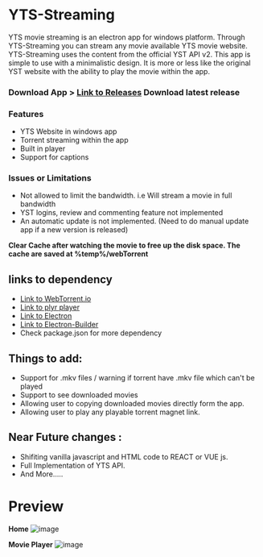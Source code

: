 # YTS-Streaming
 YTS movie streaming is an electron app for windows platform. Through YTS-Streaming you can stream any movie available YTS movie website.
 YTS-Streaming uses the content from the official YST API v2. This app is simple to use with a minimalistic design. It is more or less like the original YST website with the ability to play the movie within the app.
 
 ### Download App > [Link to Releases](https://github.com/mbpn1/YTS-Streaming/releases) Download latest release
 
 ### Features
 - YTS Website in windows app
 - Torrent streaming within the app
 - Built in player
 - Support for captions
 
 ### Issues or Limitations
 - Not allowed to limit the bandwidth. i.e Will stream a movie in full bandwidth
 - YST logins, review and commenting feature not implemented
 - An automatic update is not implemented. (Need to do manual update app if a new version is released)

**Clear Cache after watching the movie to free up the disk space. The cache are saved at %temp%/webTorrent**

## links to dependency
- [Link to WebTorrent.io](http://webtorrent.io)
- [Link to plyr player](https://plyr.io/)
- [Link to Electron](https://www.electronjs.org/)
- [Link to Electron-Builder](https://github.com/electron-userland/electron-builder)
- Check package.json for more dependency

## Things to add:
- Support for .mkv files / warning if torrent have .mkv file which can't be played
- Support to see downloaded movies
- Allowing user to copying downloaded movies directly form the app.
- Allowing user to play any playable torrent magnet link.

## Near Future changes : 
- Shifiting vanilla javascript and HTML code to REACT or VUE js.
- Full Implementation of YTS API.
- And More.....

# Preview
**Home**
![image](https://user-images.githubusercontent.com/21078512/111864077-14f31f80-8987-11eb-99dc-8eb02d10b86a.png)
  
**Movie Player**
![image](https://user-images.githubusercontent.com/21078512/111864151-77e4b680-8987-11eb-9a9b-26ec228162a8.png)

